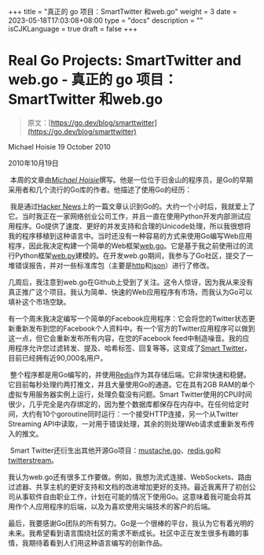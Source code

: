 +++
title = "真正的 go 项目：SmartTwitter 和web.go"
weight = 3
date = 2023-05-18T17:03:08+08:00
type = "docs"
description = ""
isCJKLanguage = true
draft = false
+++

# Real Go Projects: SmartTwitter and web.go - 真正的 go 项目：SmartTwitter 和web.go

> 原文：[https://go.dev/blog/smarttwitter](https://go.dev/blog/smarttwitter)

Michael Hoisie
19 October 2010

2010年10月19日

​	本周的文章由[*Michael Hoisie*](http://www.hoisie.com/)撰写。他是一位位于旧金山的程序员，是Go的早期采用者和几个流行的Go库的作者。他描述了使用Go的经历：

​	我是通过[Hacker News](http://news.ycombinator.com/)上的一篇文章认识到Go的。大约一个小时后，我就爱上了它。当时我正在一家网络创业公司工作，并且一直在使用Python开发内部测试应用程序。Go提供了速度、更好的并发支持和合理的Unicode处理，所以我很想将我的程序移植到这种语言中。当时还没有一种容易的方式来使用Go编写Web应用程序，因此我决定构建一个简单的Web框架[web.go](http://github.com/hoisie/web.go)。它是基于我之前使用过的流行Python框架[web.py](http://webpy.org/)建模的。在开发web.go期间，我参与了Go社区，提交了一堆错误报告，并对一些标准库包（主要是[http](https://go.dev/pkg/http/)和[json](https://go.dev/pkg/json/)）进行了修改。

​	几周后，我注意到web.go在Github上受到了关注。这令人惊讶，因为我从来没有真正推广这个项目。我认为简单、快速的Web应用程序有市场，而我认为Go可以填补这个市场空缺。

​	有一个周末我决定编写一个简单的Facebook应用程序：它会将您的Twitter状态更新重新发布到您的Facebook个人资料中。有一个官方的Twitter应用程序可以做到这一点，但它会重新发布所有内容，在您的Facebook feed中制造噪音。我的应用程序允许您过滤转发、提及、哈希标签、回复等等。这变成了[Smart Twitter](http://www.facebook.com/apps/application.php?id=135488932982)，目前已经拥有近90,000名用户。

​	整个程序都是用Go编写的，并使用[Redis](https://redis.io/)作为其存储后端。它非常快速和稳健。它目前每秒处理约两打推文，并且大量使用Go的通道。它在具有2GB RAM的单个虚拟专用服务器实例上运行，处理负载没有问题。Smart Twitter使用的CPU时间很少，几乎完全是内存绑定的，因为整个数据库都保存在内存中。在任何给定时间，大约有10个goroutine同时运行：一个接受HTTP连接，另一个从Twitter Streaming API中读取，一对用于错误处理，其余的则处理Web请求或重新发布传入的推文。

​	Smart Twitter还衍生出其他开源Go项目：[mustache.go](http://github.com/hoisie/mustache.go)、[redis.go](http://github.com/hoisie/redis.go)和[twitterstream](http://github.com/hoisie/twitterstream)。

​	我认为web.go还有很多工作要做。例如，我想为流式连接、WebSockets、路由过滤器、共享主机的更好支持和文档的改进增加更好的支持。最近我离开了初创公司从事软件自由职业工作，计划在可能的情况下使用Go。这意味着我可能会将其用作个人应用程序的后端，以及为喜欢使用尖端技术的客户的后端。

​	最后，我要感谢Go团队的所有努力。Go是一个很棒的平台，我认为它有着光明的未来。我希望看到语言围绕社区的需求不断成长。社区中正在发生很多有趣的事情，我期待着看到人们用这种语言编写的创新作品。
